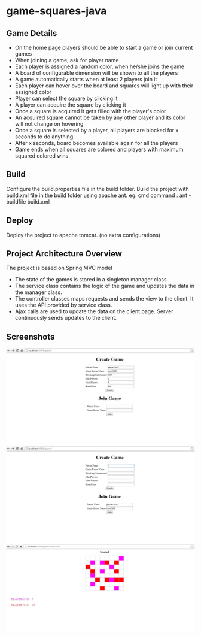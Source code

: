 # game-squares-java

## Game Details
* On the home page players should be able to start a game or join current games
* When joining a game, ask for player name
* Each player is assigned a random color, when he/she joins the game
* A board of configurable dimension will be shown to all the players
* A game automatically starts when at least 2 players join it
* Each player can hover over the board and squares will light up with their assigned color
* Player can select the square by clicking it
* A player can acquire the square by clicking it
* Once a square is acquired it gets filled with the player's color
* An acquired square cannot be taken by any other player and its color will not change on hovering
* Once a square is selected by a player, all players are blocked for x seconds to do anything
* After x seconds, board becomes available again for all the players
* Game ends when all squares are colored and players with maximum squared colored wins.

## Build
Configure the build.properties file in the build folder.
Build the project with build.xml file in the build folder using apache ant.
eg. cmd command : ant - buildfile build.xml

## Deploy 
Deploy the project to apache tomcat. (no extra configurations)

## Project Architecture Overview
The project is based on Spring MVC model
* The state of the games is stored in a singleton manager class.
* The service class contains the logic of the game and updates the data in the manager class.
* The controller classes maps requests and sends the view to the client. It uses the API provided by service class.
* Ajax calls are used to update the data on the client page. Server continuously sends updates to the client.

## Screenshots
![alt tag](https://raw.githubusercontent.com/avinashpenmetsa/game-squares-java/master/screenshot-1.JPG)
![alt tag](https://raw.githubusercontent.com/avinashpenmetsa/game-squares-java/master/screenshot-2.JPG)
![alt tag](https://raw.githubusercontent.com/avinashpenmetsa/game-squares-java/master/screenshot-3.JPG)
